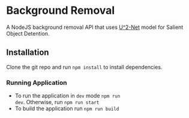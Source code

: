 # Background Removal
A NodeJS background removal API that uses [U^2-Net](https://github.com/xuebinqin/U-2-Net) model for Salient Object Detention.

## Installation
Clone the git repo and run `npm install` to install dependencies. <br>

### Running Application
- To run the application in `dev` mode  <code>npm run dev</code>. Otherwise, run `npm run start`
- To build the application run `npm run build`



